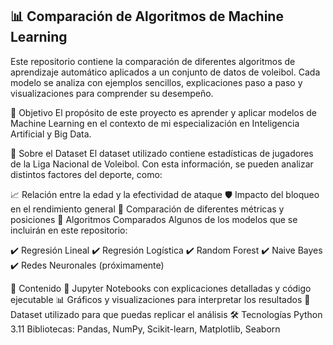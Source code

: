 ## 📊 Comparación de Algoritmos de Machine Learning
Este repositorio contiene la comparación de diferentes algoritmos de aprendizaje automático aplicados a un conjunto de datos de voleibol. Cada modelo se analiza con ejemplos sencillos, explicaciones paso a paso y visualizaciones para comprender su desempeño.

📌 Objetivo
El propósito de este proyecto es aprender y aplicar modelos de Machine Learning en el contexto de mi especialización en Inteligencia Artificial y Big Data.

🏐 Sobre el Dataset
El dataset utilizado contiene estadísticas de jugadores de la Liga Nacional de Voleibol. Con esta información, se pueden analizar distintos factores del deporte, como:

📈 Relación entre la edad y la efectividad de ataque
🛡️ Impacto del bloqueo en el rendimiento general
🎯 Comparación de diferentes métricas y posiciones
🚀 Algoritmos Comparados
Algunos de los modelos que se incluirán en este repositorio:

✔️ Regresión Lineal
✔️ Regresión Logística
✔️ Random Forest
✔️ Naive Bayes
✔️ Redes Neuronales (próximamente)

📂 Contenido
📄 Jupyter Notebooks con explicaciones detalladas y código ejecutable
📊 Gráficos y visualizaciones para interpretar los resultados
📁 Dataset utilizado para que puedas replicar el análisis
🛠 Tecnologías
Python 3.11
Bibliotecas: Pandas, NumPy, Scikit-learn, Matplotlib, Seaborn

